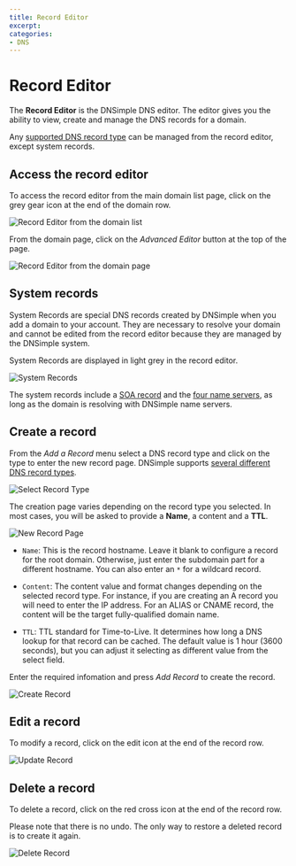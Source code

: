```yaml
---
title: Record Editor
excerpt:
categories:
- DNS
---
```


# Record Editor

The **Record Editor** is the DNSimple DNS editor. The editor gives you the ability to view, create and manage the DNS records for a domain.

Any [supported DNS record type](/articles/supported-dns-records) can be managed from the record editor, except system records.

## Access the record editor

To access the record editor from the main domain list page, click on the grey gear icon at the end of the domain row.

![Record Editor from the domain list](http://f.cl.ly/items/2D1k2P1V0H3L0c1x3j1e/dnsimple-editor-from-list.png)

From the domain page, click on the *Advanced Editor* button at the top of the page.

![Record Editor from the domain page](http://f.cl.ly/items/0H423p0w2S340P0K3D1H/dnsimple-editor-from-show.png)

## System records

System Records are special DNS records created by DNSimple when you add a domain to your account. They are necessary to resolve your domain and cannot be edited from the record editor because they are managed by the DNSimple system.

System Records are displayed in light grey in the record editor.

![System Records](http://f.cl.ly/items/0F3x1q181e0g1U1e1a0y/dnsimple-system-records.png)

The system records include a [SOA record](/articles/soa-record) and the [four name servers](/articles/ns-record), as long as the domain is resolving with DNSimple name servers.

## Create a record

From the *Add a Record* menu select a DNS record type and click on the type to enter the new record page. DNSimple supports [several different DNS record types](/articles/supported-dns-records).

![Select Record Type](http://f.cl.ly/items/0K1b3C0s0R072x2W0p3u/dnsimple-record-select.png)

The creation page varies depending on the record type you selected. In most cases, you will be asked to provide a **Name**, a content and a **TTL**.

![New Record Page](http://f.cl.ly/items/1c2l2a2N0u0s1E1V1Q3Y/dnsimple-record-new.png)

- `Name`: This is the record hostname. Leave it blank to configure a record for the root domain. Otherwise, just enter the subdomain part for a different hostname. You can also enter an `*` for a wildcard record.

- `Content`: The content value and format changes depending on the selected record type. For instance, if you are creating an A record you will need to enter the IP address. For an ALIAS or CNAME record, the content will be the target fully-qualified domain name.

- `TTL`: TTL standard for Time-to-Live. It determines how long a DNS lookup for that record can be cached. The default value is 1 hour (3600 seconds), but you can adjust it selecting as different value from the select field.

Enter the required infomation and press *Add Record* to create the record.

![Create Record](http://f.cl.ly/items/1g3w130v0q0k0Z1Y0N1a/dnsimple-record-create.png)

## Edit a record

To modify a record, click on the edit icon at the end of the record row.

![Update Record](http://f.cl.ly/items/1z1P0W2W0X0f2c1f3W2Y/dnsimple-record-update.png)

## Delete a record

To delete a record, click on the red cross icon at the end of the record row.

<warning>Please note that there is no undo. The only way to restore a deleted record is to create it again.</warning>

![Delete Record](http://f.cl.ly/items/0D2R2a0l0b3Y1H3U3c0Y/dnsimple-record-delete.png)
